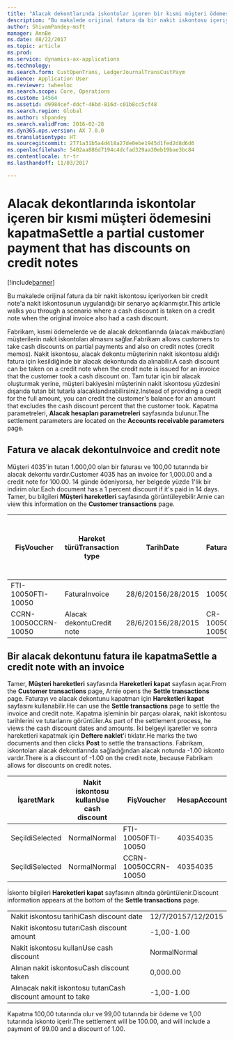 ```yaml
---
title: "Alacak dekontlarında iskontolar içeren bir kısmi müşteri ödemesini kapatma"
description: "Bu makalede orijinal fatura da bir nakit iskontosu içeriyorken bir credit note'a nakit iskontosunun uygulandığı bir senaryo açıklanmıştır."
author: ShivamPandey-msft
manager: AnnBe
ms.date: 08/22/2017
ms.topic: article
ms.prod: 
ms.service: dynamics-ax-applications
ms.technology: 
ms.search.form: CustOpenTrans, LedgerJournalTransCustPaym
audience: Application User
ms.reviewer: twheeloc
ms.search.scope: Core, Operations
ms.custom: 14564
ms.assetid: d9984cef-ddcf-46bd-816d-c01b8cc5cf48
ms.search.region: Global
ms.author: shpandey
ms.search.validFrom: 2016-02-28
ms.dyn365.ops.version: AX 7.0.0
ms.translationtype: HT
ms.sourcegitcommit: 2771a31b5a4d418a27de0ebe1945d1fed2d8d6d6
ms.openlocfilehash: 5402aa886d7194c4dcfad329aa30eb19bae3bc84
ms.contentlocale: tr-tr
ms.lasthandoff: 11/03/2017

---
```


# <a name="settle-a-partial-customer-payment-that-has-discounts-on-credit-notes"></a><span data-ttu-id="74df3-103">Alacak dekontlarında iskontolar içeren bir kısmi müşteri ödemesini kapatma</span><span class="sxs-lookup"><span data-stu-id="74df3-103">Settle a partial customer payment that has discounts on credit notes</span></span>

[!include[banner](../includes/banner.md)]


<span data-ttu-id="74df3-104">Bu makalede orijinal fatura da bir nakit iskontosu içeriyorken bir credit note'a nakit iskontosunun uygulandığı bir senaryo açıklanmıştır.</span><span class="sxs-lookup"><span data-stu-id="74df3-104">This article walks you through a scenario where a cash discount is taken on a credit note when the original invoice also had a cash discount.</span></span> 

<span data-ttu-id="74df3-105">Fabrikam, kısmi ödemelerde ve de alacak dekontlarında (alacak makbuzları) müşterilerin nakit iskontoları almasını sağlar.</span><span class="sxs-lookup"><span data-stu-id="74df3-105">Fabrikam allows customers to take cash discounts on partial payments and also on credit notes (credit memos).</span></span> <span data-ttu-id="74df3-106">Nakit iskontosu, alacak dekontu müşterinin nakit iskontosu aldığı fatura için kesildiğinde bir alacak dekontunda da alınabilir.</span><span class="sxs-lookup"><span data-stu-id="74df3-106">A cash discount can be taken on a credit note when the credit note is issued for an invoice that the customer took a cash discount on.</span></span> <span data-ttu-id="74df3-107">Tam tutar için bir alacak oluşturmak yerine, müşteri bakiyesini müşterinin nakit iskontosu yüzdesini dışarıda tutan bit tutarla alacaklandırabilirsiniz.</span><span class="sxs-lookup"><span data-stu-id="74df3-107">Instead of providing a credit for the full amount, you can credit the customer's balance for an amount that excludes the cash discount percent that the customer took.</span></span> <span data-ttu-id="74df3-108">Kapatma parametreleri, **Alacak hesapları parametreleri** sayfasında bulunur.</span><span class="sxs-lookup"><span data-stu-id="74df3-108">The settlement parameters are located on the **Accounts receivable parameters** page.</span></span>

## <a name="invoice-and-credit-note"></a><span data-ttu-id="74df3-109">Fatura ve alacak dekontu</span><span class="sxs-lookup"><span data-stu-id="74df3-109">Invoice and credit note</span></span>
<span data-ttu-id="74df3-110">Müşteri 4035'in tutarı 1.000,00 olan bir faturası ve 100,00 tutarında bir alacak dekontu vardır.</span><span class="sxs-lookup"><span data-stu-id="74df3-110">Customer 4035 has an invoice for 1,000.00 and a credit note for 100.00.</span></span> <span data-ttu-id="74df3-111">14 günde ödeniyorsa, her belgede yüzde 1'lik bir indirim olur.</span><span class="sxs-lookup"><span data-stu-id="74df3-111">Each document has a 1 percent discount if it's paid in 14 days.</span></span> <span data-ttu-id="74df3-112">Tamer, bu bilgileri **Müşteri hareketleri** sayfasında görüntüleyebilir.</span><span class="sxs-lookup"><span data-stu-id="74df3-112">Arnie can view this information on the **Customer transactions** page.</span></span>

| <span data-ttu-id="74df3-113">Fiş</span><span class="sxs-lookup"><span data-stu-id="74df3-113">Voucher</span></span>    | <span data-ttu-id="74df3-114">Hareket türü</span><span class="sxs-lookup"><span data-stu-id="74df3-114">Transaction type</span></span> | <span data-ttu-id="74df3-115">Tarih</span><span class="sxs-lookup"><span data-stu-id="74df3-115">Date</span></span>      | <span data-ttu-id="74df3-116">Fatura</span><span class="sxs-lookup"><span data-stu-id="74df3-116">Invoice</span></span>  | <span data-ttu-id="74df3-117">Hareket para birimi borcundaki tutar</span><span class="sxs-lookup"><span data-stu-id="74df3-117">Amount in transaction currency debit</span></span> | <span data-ttu-id="74df3-118">Hareket para birimi alacağındaki tutar</span><span class="sxs-lookup"><span data-stu-id="74df3-118">Amount in transaction currency credit</span></span> | <span data-ttu-id="74df3-119">Kalan</span><span class="sxs-lookup"><span data-stu-id="74df3-119">Balance</span></span>  | <span data-ttu-id="74df3-120">Para Birimi</span><span class="sxs-lookup"><span data-stu-id="74df3-120">Currency</span></span> |
|------------|------------------|-----------|----------|--------------------------------------|---------------------------------------|----------|----------|
| <span data-ttu-id="74df3-121">FTI-10050</span><span class="sxs-lookup"><span data-stu-id="74df3-121">FTI-10050</span></span>  | <span data-ttu-id="74df3-122">Fatura</span><span class="sxs-lookup"><span data-stu-id="74df3-122">Invoice</span></span>          | <span data-ttu-id="74df3-123">28/6/2015</span><span class="sxs-lookup"><span data-stu-id="74df3-123">6/28/2015</span></span> | <span data-ttu-id="74df3-124">10050</span><span class="sxs-lookup"><span data-stu-id="74df3-124">10050</span></span>    | <span data-ttu-id="74df3-125">1.000,00</span><span class="sxs-lookup"><span data-stu-id="74df3-125">1,000.00</span></span>                             |                                       | <span data-ttu-id="74df3-126">1.000,00</span><span class="sxs-lookup"><span data-stu-id="74df3-126">1,000.00</span></span> | <span data-ttu-id="74df3-127">ABD Doları</span><span class="sxs-lookup"><span data-stu-id="74df3-127">USD</span></span>      |
| <span data-ttu-id="74df3-128">CCRN-10050</span><span class="sxs-lookup"><span data-stu-id="74df3-128">CCRN-10050</span></span> | <span data-ttu-id="74df3-129">Alacak dekontu</span><span class="sxs-lookup"><span data-stu-id="74df3-129">Credit note</span></span>      | <span data-ttu-id="74df3-130">28/6/2015</span><span class="sxs-lookup"><span data-stu-id="74df3-130">6/28/2015</span></span> | <span data-ttu-id="74df3-131">CR-10050</span><span class="sxs-lookup"><span data-stu-id="74df3-131">CR-10050</span></span> |                                      | <span data-ttu-id="74df3-132">100,00</span><span class="sxs-lookup"><span data-stu-id="74df3-132">100.00</span></span>                                | <span data-ttu-id="74df3-133">-100,00</span><span class="sxs-lookup"><span data-stu-id="74df3-133">-100.00</span></span>  | <span data-ttu-id="74df3-134">ABD Doları</span><span class="sxs-lookup"><span data-stu-id="74df3-134">USD</span></span>      |

## <a name="settle-a-credit-note-with-an-invoice"></a><span data-ttu-id="74df3-135">Bir alacak dekontunu fatura ile kapatma</span><span class="sxs-lookup"><span data-stu-id="74df3-135">Settle a credit note with an invoice</span></span>
<span data-ttu-id="74df3-136">Tamer, **Müşteri hareketleri** sayfasında **Hareketleri kapat** sayfasın açar.</span><span class="sxs-lookup"><span data-stu-id="74df3-136">From the **Customer transactions** page, Arnie opens the **Settle transactions** page.</span></span> <span data-ttu-id="74df3-137">Faturayı ve alacak dekontunu kapatman için **Hareketleri kapat** sayfasını kullanabilir.</span><span class="sxs-lookup"><span data-stu-id="74df3-137">He can use the **Settle transactions** page to settle the invoice and credit note.</span></span> <span data-ttu-id="74df3-138">Kapatma işleminin bir parçası olarak, nakit iskontosu tarihlerini ve tutarlarını görüntüler.</span><span class="sxs-lookup"><span data-stu-id="74df3-138">As part of the settlement process, he views the cash discount dates and amounts.</span></span> <span data-ttu-id="74df3-139">İki belgeyi işaretler ve sonra hareketleri kapatmak için **Deftere naklet**'i tıklatır.</span><span class="sxs-lookup"><span data-stu-id="74df3-139">He marks the two documents and then clicks **Post** to settle the transactions.</span></span> <span data-ttu-id="74df3-140">Fabrikam, iskontoları alacak dekontlarında sağladığından alacak notunda -1.00 iskonto vardır.</span><span class="sxs-lookup"><span data-stu-id="74df3-140">There is a discount of -1.00 on the credit note, because Fabrikam allows for discounts on credit notes.</span></span>

| <span data-ttu-id="74df3-141">İşaret</span><span class="sxs-lookup"><span data-stu-id="74df3-141">Mark</span></span>     | <span data-ttu-id="74df3-142">Nakit iskontosu kullan</span><span class="sxs-lookup"><span data-stu-id="74df3-142">Use cash discount</span></span> | <span data-ttu-id="74df3-143">Fiş</span><span class="sxs-lookup"><span data-stu-id="74df3-143">Voucher</span></span>    | <span data-ttu-id="74df3-144">Hesap</span><span class="sxs-lookup"><span data-stu-id="74df3-144">Account</span></span> | <span data-ttu-id="74df3-145">Tarih</span><span class="sxs-lookup"><span data-stu-id="74df3-145">Date</span></span>      | <span data-ttu-id="74df3-146">Vade tarihi</span><span class="sxs-lookup"><span data-stu-id="74df3-146">Due date</span></span>  | <span data-ttu-id="74df3-147">Fatura</span><span class="sxs-lookup"><span data-stu-id="74df3-147">Invoice</span></span>  | <span data-ttu-id="74df3-148">Hareket para birimi cinsinden tutar</span><span class="sxs-lookup"><span data-stu-id="74df3-148">Amount in transaction currency</span></span> | <span data-ttu-id="74df3-149">Para Birimi</span><span class="sxs-lookup"><span data-stu-id="74df3-149">Currency</span></span> | <span data-ttu-id="74df3-150">Kapatılacak tutar</span><span class="sxs-lookup"><span data-stu-id="74df3-150">Amount to settle</span></span> |
|----------|-------------------|------------|---------|-----------|-----------|----------|--------------------------------|----------|------------------|
| <span data-ttu-id="74df3-151">Seçildi</span><span class="sxs-lookup"><span data-stu-id="74df3-151">Selected</span></span> | <span data-ttu-id="74df3-152">Normal</span><span class="sxs-lookup"><span data-stu-id="74df3-152">Normal</span></span>            | <span data-ttu-id="74df3-153">FTI-10050</span><span class="sxs-lookup"><span data-stu-id="74df3-153">FTI-10050</span></span>  | <span data-ttu-id="74df3-154">4035</span><span class="sxs-lookup"><span data-stu-id="74df3-154">4035</span></span>    | <span data-ttu-id="74df3-155">28/6/2015</span><span class="sxs-lookup"><span data-stu-id="74df3-155">6/28/2015</span></span> | <span data-ttu-id="74df3-156">28/7/2015</span><span class="sxs-lookup"><span data-stu-id="74df3-156">7/28/2015</span></span> | <span data-ttu-id="74df3-157">10050</span><span class="sxs-lookup"><span data-stu-id="74df3-157">10050</span></span>    | <span data-ttu-id="74df3-158">1.000,00</span><span class="sxs-lookup"><span data-stu-id="74df3-158">1,000.00</span></span>                       | <span data-ttu-id="74df3-159">ABD Doları</span><span class="sxs-lookup"><span data-stu-id="74df3-159">USD</span></span>      | <span data-ttu-id="74df3-160">990,00</span><span class="sxs-lookup"><span data-stu-id="74df3-160">990.00</span></span>           |
| <span data-ttu-id="74df3-161">Seçildi</span><span class="sxs-lookup"><span data-stu-id="74df3-161">Selected</span></span> | <span data-ttu-id="74df3-162">Normal</span><span class="sxs-lookup"><span data-stu-id="74df3-162">Normal</span></span>            | <span data-ttu-id="74df3-163">CCRN-10050</span><span class="sxs-lookup"><span data-stu-id="74df3-163">CCRN-10050</span></span> | <span data-ttu-id="74df3-164">4035</span><span class="sxs-lookup"><span data-stu-id="74df3-164">4035</span></span>    | <span data-ttu-id="74df3-165">28/6/2015</span><span class="sxs-lookup"><span data-stu-id="74df3-165">6/28/2015</span></span> | <span data-ttu-id="74df3-166">28/7/2015</span><span class="sxs-lookup"><span data-stu-id="74df3-166">7/28/2015</span></span> | <span data-ttu-id="74df3-167">CR-10050</span><span class="sxs-lookup"><span data-stu-id="74df3-167">CR-10050</span></span> | <span data-ttu-id="74df3-168">-100,00</span><span class="sxs-lookup"><span data-stu-id="74df3-168">-100.00</span></span>                        | <span data-ttu-id="74df3-169">ABD Doları</span><span class="sxs-lookup"><span data-stu-id="74df3-169">USD</span></span>      | <span data-ttu-id="74df3-170">-99,00</span><span class="sxs-lookup"><span data-stu-id="74df3-170">-99.00</span></span>           |

<span data-ttu-id="74df3-171">İskonto bilgileri **Hareketleri kapat** sayfasının altında görüntülenir.</span><span class="sxs-lookup"><span data-stu-id="74df3-171">Discount information appears at the bottom of the **Settle transactions** page.</span></span>

|                              |           |
|------------------------------|-----------|
| <span data-ttu-id="74df3-172">Nakit iskontosu tarihi</span><span class="sxs-lookup"><span data-stu-id="74df3-172">Cash discount date</span></span>           | <span data-ttu-id="74df3-173">12/7/2015</span><span class="sxs-lookup"><span data-stu-id="74df3-173">7/12/2015</span></span> |
| <span data-ttu-id="74df3-174">Nakit iskontosu tutarı</span><span class="sxs-lookup"><span data-stu-id="74df3-174">Cash discount amount</span></span>         | <span data-ttu-id="74df3-175">-1,00</span><span class="sxs-lookup"><span data-stu-id="74df3-175">-1.00</span></span>     |
| <span data-ttu-id="74df3-176">Nakit iskontosu kullan</span><span class="sxs-lookup"><span data-stu-id="74df3-176">Use cash discount</span></span>            | <span data-ttu-id="74df3-177">Normal</span><span class="sxs-lookup"><span data-stu-id="74df3-177">Normal</span></span>    |
| <span data-ttu-id="74df3-178">Alınan nakit iskontosu</span><span class="sxs-lookup"><span data-stu-id="74df3-178">Cash discount taken</span></span>          | <span data-ttu-id="74df3-179">0,00</span><span class="sxs-lookup"><span data-stu-id="74df3-179">0.00</span></span>      |
| <span data-ttu-id="74df3-180">Alınacak nakit iskontosu tutarı</span><span class="sxs-lookup"><span data-stu-id="74df3-180">Cash discount amount to take</span></span> | <span data-ttu-id="74df3-181">-1,00</span><span class="sxs-lookup"><span data-stu-id="74df3-181">-1.00</span></span>     |

<span data-ttu-id="74df3-182">Kapatma 100,00 tutarında olur ve 99,00 tutarında bir ödeme ve 1,00 tutarında iskonto içerir.</span><span class="sxs-lookup"><span data-stu-id="74df3-182">The settlement will be 100.00, and will include a payment of 99.00 and a discount of 1.00.</span></span>




